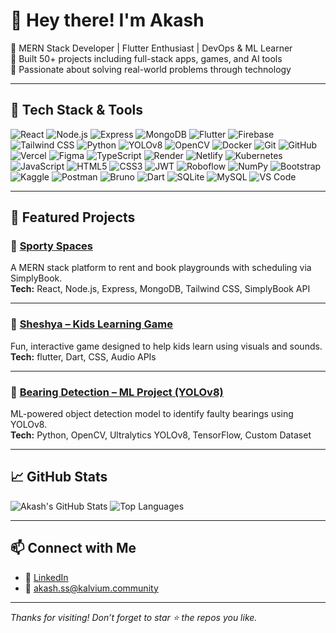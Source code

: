 # 👋 Hey there! I'm Akash

🎯 MERN Stack Developer | Flutter Enthusiast | DevOps & ML Learner  
🧠 Built 50+ projects including full-stack apps, games, and AI tools  
🚀 Passionate about solving real-world problems through technology

---

## 🔧 Tech Stack & Tools

![React](https://img.shields.io/badge/-React-20232A?style=for-the-badge&logo=react)
![Node.js](https://img.shields.io/badge/-Node.js-339933?style=for-the-badge&logo=nodedotjs&logoColor=white)
![Express](https://img.shields.io/badge/-Express.js-000000?style=for-the-badge&logo=express&logoColor=white)
![MongoDB](https://img.shields.io/badge/-MongoDB-4DB33D?style=for-the-badge&logo=mongodb&logoColor=white)
![Flutter](https://img.shields.io/badge/-Flutter-02569B?style=for-the-badge&logo=flutter&logoColor=white)
![Firebase](https://img.shields.io/badge/-Firebase-FFCA28?style=for-the-badge&logo=firebase&logoColor=black)
![Tailwind CSS](https://img.shields.io/badge/-Tailwind%20CSS-38B2AC?style=for-the-badge&logo=tailwind-css&logoColor=white)
![Python](https://img.shields.io/badge/-Python-3776AB?style=for-the-badge&logo=python&logoColor=white)
![YOLOv8](https://img.shields.io/badge/-YOLOv8-FF1493?style=for-the-badge&logo=github)
![OpenCV](https://img.shields.io/badge/-OpenCV-5C3EE8?style=for-the-badge&logo=opencv&logoColor=white)
![Docker](https://img.shields.io/badge/-Docker-2496ED?style=for-the-badge&logo=docker&logoColor=white)
![Git](https://img.shields.io/badge/-Git-F05032?style=for-the-badge&logo=git&logoColor=white)
![GitHub](https://img.shields.io/badge/-GitHub-181717?style=for-the-badge&logo=github)
![Vercel](https://img.shields.io/badge/-Vercel-000000?style=for-the-badge&logo=vercel&logoColor=white)
![Figma](https://img.shields.io/badge/-Figma-F24E1E?style=for-the-badge&logo=figma&logoColor=white)
![TypeScript](https://img.shields.io/badge/-TypeScript-3178C6?style=for-the-badge&logo=typescript&logoColor=white)
![Render](https://img.shields.io/badge/-Render-46E3B7?style=for-the-badge&logo=render&logoColor=black)
![Netlify](https://img.shields.io/badge/-Netlify-00C7B7?style=for-the-badge&logo=netlify&logoColor=white)
![Kubernetes](https://img.shields.io/badge/-Kubernetes-326CE5?style=for-the-badge&logo=kubernetes&logoColor=white)
![JavaScript](https://img.shields.io/badge/-JavaScript-F7DF1E?style=for-the-badge&logo=javascript&logoColor=black)
![HTML5](https://img.shields.io/badge/-HTML5-E34F26?style=for-the-badge&logo=html5&logoColor=white)
![CSS3](https://img.shields.io/badge/-CSS3-1572B6?style=for-the-badge&logo=css3&logoColor=white)
![JWT](https://img.shields.io/badge/-JWT-000000?style=for-the-badge&logo=jsonwebtokens&logoColor=white)
![Roboflow](https://img.shields.io/badge/-Roboflow-0D1117?style=for-the-badge&logo=roboflow&logoColor=white)
![NumPy](https://img.shields.io/badge/-NumPy-013243?style=for-the-badge&logo=numpy&logoColor=white)
![Bootstrap](https://img.shields.io/badge/-Bootstrap-7952B3?style=for-the-badge&logo=bootstrap&logoColor=white)
![Kaggle](https://img.shields.io/badge/-Kaggle-20BEFF?style=for-the-badge&logo=kaggle&logoColor=white)
![Postman](https://img.shields.io/badge/-Postman-FF6C37?style=for-the-badge&logo=postman&logoColor=white)
![Bruno](https://img.shields.io/badge/-Bruno-240046?style=for-the-badge&logoColor=white)
![Dart](https://img.shields.io/badge/-Dart-0175C2?style=for-the-badge&logo=dart&logoColor=white)
![SQLite](https://img.shields.io/badge/-SQLite-003B57?style=for-the-badge&logo=sqlite&logoColor=white)
![MySQL](https://img.shields.io/badge/-MySQL-4479A1?style=for-the-badge&logo=mysql&logoColor=white)
![VS Code](https://img.shields.io/badge/-VS%20Code-007ACC?logo=visual-studio-code&logoColor=white&style=flat)

---

## 📌 Featured Projects

### 🏀 [Sporty Spaces](https://sporty-spaces.vercel.app/)
A MERN stack platform to rent and book playgrounds with scheduling via SimplyBook.  
**Tech:** React, Node.js, Express, MongoDB, Tailwind CSS, SimplyBook API

---

### 👶 [Sheshya – Kids Learning Game](https://drive.google.com/file/d/1zvkN-BnI1WGqbeZdBUeOBkT-9be6jS5y/view)
Fun, interactive game designed to help kids learn using visuals and sounds.  
**Tech:** flutter, Dart, CSS, Audio APIs

---

### 🤖 [Bearing Detection – ML Project (YOLOv8)](https://github.com/akash96983/bearing_detection_Yolov8_model)
ML-powered object detection model to identify faulty bearings using YOLOv8.  
**Tech:** Python, OpenCV, Ultralytics YOLOv8, TensorFlow, Custom Dataset

---

## 📈 GitHub Stats

![Akash's GitHub Stats](https://github-readme-stats.vercel.app/api?username=akash96983&show_icons=true&theme=github_dark&hide_border=true&count_private=true)
![Top Languages](https://github-readme-stats.vercel.app/api/top-langs/?username=akash96983&layout=compact&theme=github_dark&hide_border=true)

---

## 📫 Connect with Me

- 💼 [LinkedIn](https://www.linkedin.com/in/akash-s-70895a2b7/)
- 📧 akash.ss@kalvium.community  

---

_Thanks for visiting! Don’t forget to star ⭐ the repos you like._
